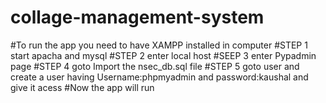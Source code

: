 # collage-management-system
#To run the app you need to have XAMPP installed in computer 
#STEP 1 start apacha and mysql 
#STEP 2 enter local host
#SEEP 3 enter Pypadmin page
#STEP 4 goto Import the nsec_db.sql file
#STEP 5 goto user and create a user having Username:phpmyadmin and password:kaushal and give it acess 
#Now the app will run 
